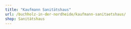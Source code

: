 ```yaml
---
title: "Kaufmann Sanitätshaus"
url: /buchholz-in-der-nordheide/kaufmann-sanitaetshaus/
shop: Sanitätshaus
---
```

